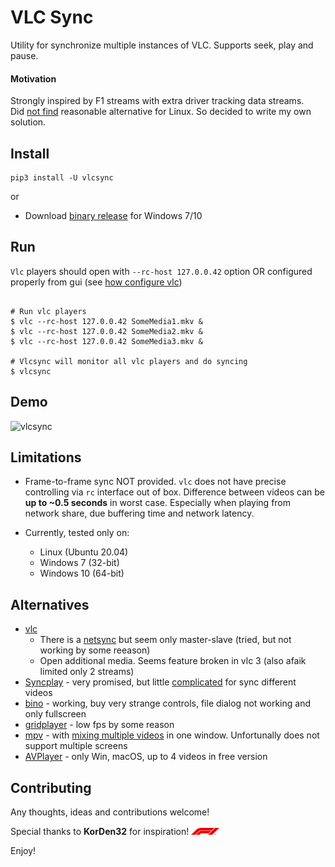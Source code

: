 VLC Sync
========

Utility for synchronize multiple instances of VLC. Supports seek, play and pause. 
  

#### Motivation

Strongly inspired by F1 streams with extra driver tracking data streams.  
Did [not find](#alternatives) reasonable alternative for Linux. So decided to write my own solution.

## Install

```shell
pip3 install -U vlcsync
```

or 

- Download [binary release](https://github.com/mrkeuz/vlcsync/releases) for Windows 7/10

## Run

`Vlc` players should open with `--rc-host 127.0.0.42` option OR configured properly from gui (see [how configure vlc](./docs/vlc_setup.md)) 

```shell

# Run vlc players 
$ vlc --rc-host 127.0.0.42 SomeMedia1.mkv &
$ vlc --rc-host 127.0.0.42 SomeMedia2.mkv &
$ vlc --rc-host 127.0.0.42 SomeMedia3.mkv &

# Vlcsync will monitor all vlc players and do syncing 
$ vlcsync
```

## Demo

![vlcsync](./docs/vlcsync.gif)

## Limitations 

- Frame-to-frame sync NOT provided. `vlc` does not have precise controlling via `rc` interface out of box. 
  Difference between videos can be **up to ~0.5 seconds** in worst case. Especially when playing from network share, 
  due buffering time and network latency.

- Currently, tested only on:
  - Linux (Ubuntu 20.04)
  - Windows 7 (32-bit)
  - Windows 10 (64-bit)

## Alternatives

- [vlc](https://www.videolan.org/vlc/index.ru.html) 
    - There is a [netsync](https://wiki.videolan.org/Documentation:Modules/netsync/) but seem only master-slave (tried, but not working by some reeason)
    - Open additional media. Seems feature broken in vlc 3 (also afaik limited only 2 streams)  
- [Syncplay](https://github.com/Syncplay/syncplay) - very promised, but little [complicated](https://github.com/Syncplay/syncplay/discussions/463) for sync different videos
- [bino](https://bino3d.org/) - working, buy very strange controls, file dialog not working and only fullscreen
- [gridplayer](https://github.com/vzhd1701/gridplayer) - low fps by some reason
- [mpv](https://github.com/mpv-player/mpv) - with [mixing multiple videos](https://superuser.com/a/1325668/1272472) in one window. Unfortunally does not support multiple screens
- [AVPlayer](http://www.awesomevideoplayer.com/) - only Win, macOS, up to 4 videos in free version

## Contributing

Any thoughts, ideas and contributions welcome!

Special thanks to **KorDen32** for inspiration! <img src="./docs/F1.svg" alt="F1" width="45"/>

Enjoy!
